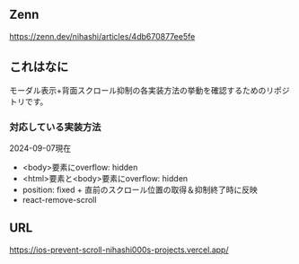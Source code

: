 ## Zenn

https://zenn.dev/nihashi/articles/4db670877ee5fe

## これはなに

モーダル表示+背面スクロール抑制の各実装方法の挙動を確認するためのリポジトリです。

### 対応している実装方法

2024-09-07現在

- &lt;body&gt;要素にoverflow: hidden
- &lt;html&gt;要素と&lt;body&gt;要素にoverflow: hidden
- position: fixed + 直前のスクロール位置の取得＆抑制終了時に反映
- react-remove-scroll

## URL

https://ios-prevent-scroll-nihashi000s-projects.vercel.app/
